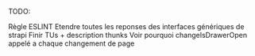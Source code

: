 TODO:

Règle ESLINT
Etendre toutes les reponses des interfaces génériques de strapi
Finir TUs + description thunks
Voir pourquoi changeIsDrawerOpen appelé a chaque changement de page
